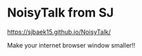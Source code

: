 # NoisyTalk from SJ

https://sjbaek15.github.io/NoisyTalk/

Make your internet browser window smaller!!
